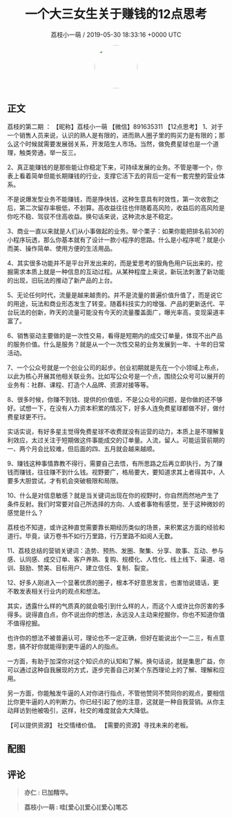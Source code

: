<h1 align="center">一个大三女生关于赚钱的12点思考</h1>
<p align="center">
    <a>荔枝小一萌 / 2019-05-30 18:33:16 &#43;0000 UTC</a>
</p>

<div align="center">
    <img src="https://images.zsxq.com/FhlCVRdrm704WvF0MSDb7gVjILZ-?e=1590940799&amp;token=kIxbL07-8jAj8w1n4s9zv64FuZZNEATmlU_Vm6zD:cvFyOyCG5vLhgwYIG9T2oL4mPAs=" width="100" height="100" style="border:1px solid;border-radius:50%; color:#ffffff"/>
</div>

## 正文

<div>
荔枝的第二期 ：
【昵称】荔枝小一萌
【微信】891635311
【12点思考】
1、对于一个销售人员来说，认识的熟人是有限的，进而熟人圈子里的购买力是有限的；那么这个时候就需要发展弱关系，开发陌生人市场。当然，做免费星球也是一个道理，触类旁通，举一反三。

2、真正能赚钱的是那些能让你稳定下来，可持续发展的业务。不管是哪一个，你表上看着简单但能长期赚钱的行业，支撑它活下去的背后一定有一套完整的营业体系。

不是说爆发型业务不能赚钱，而是挣快钱，这种生意具有时效性，第一次收割之后，第二次留存率极低，不划算。高收益往往也伴随着高风险，收益后的高风险是你吃不稳、驾驭不住高收益。换句话来说，这种流水是不稳定。

3、商业一直以来就是人们从小事做起的业务。举个栗子：如果你能把排名前30的小程序玩透，那么你基本就有了设计一款小程序的思路。什么是小程序呢？就是小而美、操作简单、使用方便的生活用品。

4、其实很多功能并不是平台开发出来的，而是爱思考的狠角色用户玩出来的，挖掘需求本质上就是一种信息的互动过程。从某种程度上来说，新玩法刺激了新功能的出现，旧玩法的推动了新产品的上台。

5、无论任何时代，流量是越来越贵的。并不是流量的普遍价值升值了，而是说它的用途，玩法和商业形态发生了转变。随着科技实力的增强、产品的更新迭代、平台玩法的创新，昨天的流量可能没有今天的流量覆盖面广，曝光率高，变现渠道丰富了。

6、销售驱动主要做的是一次性交易，看得是短期内的成交订单量，体现不出产品的服务价值。什么是服务？就是从一个一次性交易的业务发展到一年、十年的日常活动。

7、一个公众号就是一个创业公司的起步。创业初期就是先在一个小领域上布点，以此为核心开展其他相关联业务。比如写公众号是一个点，围绕公众号可以展开的业务有：社群、课程、打造个人品牌、资源对接等等。

8、很多时候，你赚不到钱、提供的价值低，不是公众号的问题，是你做的还不够好。试想一下，在没有人力资本积累的情况下，好多人连免费星球都做不好，做付费星球更不行。

实话实说，有好多星主觉得免费星球不收费就没有运营的动力，本质上是不理解复利效应，太过关注于短期做这件事能成交的订单量。人流，留人。可能运营前期的一、两个月会比较难，但后面的四、五月就会越来越顺。

9、赚钱这种事情靠教不得行，需要自己去悟，有所思路之后再立即执行，为了赚钱而赚钱，往往赚不到什么钱。视野要广，格局要大，要知道求其上者得其中，人要多大胆尝试，才有机会突破极限和局限。

10、什么是对信息敏感？就是当关键词出现在你的视野时，你自然而然地产生了条件反射。我们时常要对自己所选择的方向、人或者事物有感觉，至于这种微妙的感觉是什么？

荔枝也不知道，或许这种直觉需要靠长期经历类似的场景，来积累这方面的经验和道行。毕竟，读万卷书不如行万里路，行万里路不如阅人无数。

11、荔枝总结的营销关键词：造势、预热、发圈、聚集、分享、故事、互动、参与感、认同感、成交订单、客户养熟、复购、规模化、人性化、线上线下、渠道、培训、鼓励、赞美、目标用户、建立信任、复制、裂变。

12、好多人刚进入一个显著优质的圈子，根本不好意思发言，也害怕说错话，更不敢发表相关行业内的观点和想法。

其实，透露什么样的气质真的就会吸引到什么样的人，而这个人或许比你厉害的多得多。说得直白点，你不说出你的想法，永远没人主动来挖掘你，你也不知道你值不值得挖掘。

也许你的想法不被普遍认可，理论也不一定正确，但好在能说出个一二三，有点意思，搞不好你就能得到更牛逼的人的指点。

一方面，有助于加深你对这个知识点的认知和了解。换句话说，就是集思广益，你可以通过这种自我展现的方式，逐步完善自己对某个东西理论上的了解、理解和应用。

另一方面，你能触发牛逼的人对你进行指点，不管他赞同不赞同你的观点，要相信比你更牛逼的人的判断力。你已经引起了他的注意，这就是一种自我营销。从你主动拜访到他被吸引，这样，社交的难度就会大大降低。

【可以提供资源】 社交情绪价值。
【需要的资源】寻找未来的老板。


</div>

## 配图
<div class="image" align="center">

</div>

## 评论

<div align="left">
<div>

<blockquote >
<span> <strong>亦仁 : 已加精华。 </strong></span>
</blockquote>

<blockquote >
<span> <strong>荔枝小一萌 : 哇[爱心][爱心][爱心]笔芯 </strong></span>
</blockquote>

</div>
</div>